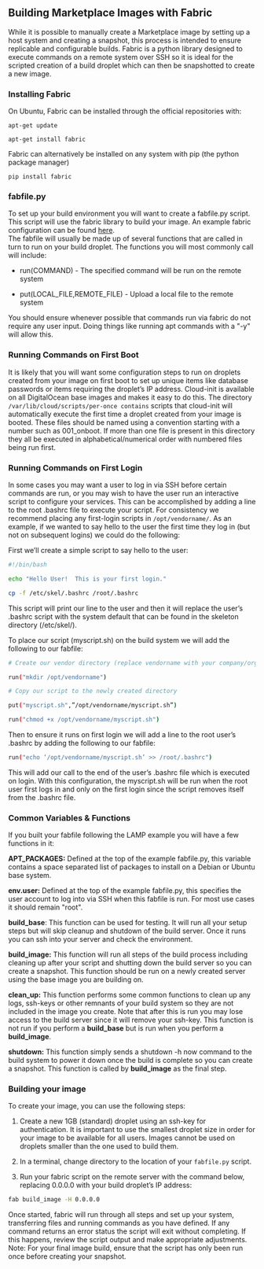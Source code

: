 ## Building Marketplace Images with Fabric

While it is possible to manually create a Marketplace image by setting up a host system and creating a snapshot, this process 
is intended to ensure replicable and configurable builds.  Fabric is a python library designed to execute commands on a 
remote system over SSH so it is ideal for the scripted creation of a build droplet which can then be snapshotted to create 
a new image.

### Installing Fabric

On Ubuntu, Fabric can be installed through the official repositories with:

```apt-get update```

```apt-get install fabric```

Fabric can alternatively be installed on any system with pip (the python package manager)

```pip install fabric```

### fabfile.py

To set up your build environment you will want to create a fabfile.py script.  This script will use the fabric library to 
build your image.  An example fabric configuration can be found [here](LAMP.zip).  
The fabfile will usually be made up of several functions that are called in turn to run on your build droplet.  The functions 
you will most commonly call will include:

* run(COMMAND) - The specified command will be run on the remote system

* put(LOCAL_FILE,REMOTE_FILE) - Upload a local file to the remote system

You should ensure whenever possible that commands run via fabric do not require any user input.  Doing things like running 
apt commands with a "-y" will allow this.

### Running Commands on First Boot

It is likely that you will want some configuration steps to run on droplets created from your image on first boot to set 
up unique items like database passwords or items requiring the droplet’s IP address.  Cloud-init is available on all DigitalOcean 
base images and makes it easy to do this.  The directory `/var/lib/cloud/scripts/per-once contains` scripts that cloud-init 
will automatically execute the first time a droplet created from your image is booted.  These files should be named using 
a convention starting with a number such as 001_onboot.  If more than one file is present in this directory they all be 
executed in alphabetical/numerical order with numbered files being run first.

### Running Commands on First Login

In some cases you may want a user to log in via SSH before certain commands are run, or you may wish to have the user run 
an interactive script to configure your services.  This can be accomplished by adding a line to the root .bashrc file to 
execute your script.  For consistency we recommend placing any first-login scripts in `/opt/vendorname/`.  As an example, 
if we wanted to say hello to the user the first time they log in (but not on subsequent logins) we could do the following:

First we’ll create a simple script to say hello to the user:

```bash
#!/bin/bash

echo "Hello User!  This is your first login."

cp -f /etc/skel/.bashrc /root/.bashrc
```

This script will print our line to the user and then it will replace the user’s .bashrc script with the system default that 
can be found in the skeleton directory (/etc/skel/). 

To place our script (myscript.sh) on the build system we will add the following to our fabfile:

```bash
# Create our vendor directory (replace vendorname with your company/org name)

run("mkdir /opt/vendorname")

# Copy our script to the newly created directory

put("myscript.sh",”/opt/vendorname/myscript.sh”)

run("chmod +x /opt/vendorname/myscript.sh")
```

Then to ensure it runs on first login we will add a line to the root user’s .bashrc by adding the following to our fabfile:

```bash
run("echo ‘/opt/vendorname/myscript.sh’ >> /root/.bashrc")
```

This will add our call to the end of the user’s .bashrc file which is executed on login.  With this configuration, the myscript.sh 
will be run when the root user first logs in and only on the first login since the script removes itself from the .bashrc file.

### Common Variables & Functions

If you built your fabfile following the LAMP example you will have a few functions in it:

**APT_PACKAGES:** Defined at the top of the example fabfile.py, this variable contains a space separated list of packages 
to install on a Debian or Ubuntu base system.  

**env.user:** Defined at the top of the example fabfile.py, this specifies the user account to log into via SSH when this 
fabfile is run.  For most use cases it should remain "root".

**build_base**:  This function can be used for testing.  It will run all your setup steps but will skip cleanup and shutdown 
of the build server.  Once it runs you can ssh into your server and check the environment.

**build_image:** This function will run all steps of the build process including cleaning up after your script and shutting 
down the build server so you can create a snapshot.  This function should be run on a newly created server using the base 
image you are building on.

**clean_up:** This function performs some common functions to clean up any logs, ssh-keys or other remnants of your build 
system so they are not included in the image you create.  Note that after this is run you may lose access to the build server 
since it will remove your ssh-key.  This function is not run if you perform a **build_base** but is run when you perform 
a **build_image**.

**shutdown:** This function simply sends a shutdown -h now command to the build system to power it down once the build is 
complete so you can create a snapshot.  This function is called by **build_image** as the final step.

### Building your image

To create your image, you can use the following steps:

1. Create a new 1GB (standard) droplet using an ssh-key for authentication.  It is important to use the smallest droplet 
size in order for your image to be available for all users.  Images cannot be used on droplets smaller than the one used 
to build them.

2. In a terminal, change directory to the location of your `fabfile.py` script.

3. Run your fabric script on the remote server with the command below, replacing 0.0.0.0 with your build droplet’s IP address:

```bash
fab build_image -H 0.0.0.0
```

Once started, fabric will run through all steps and set up your system, transferring files and running commands as you have 
defined.  If any command returns an error status the script will exit without completing.  If this happens, review the script 
output and make appropriate adjustments.  Note: For your final image build, ensure that the script has only been run once 
before creating your snapshot. 


